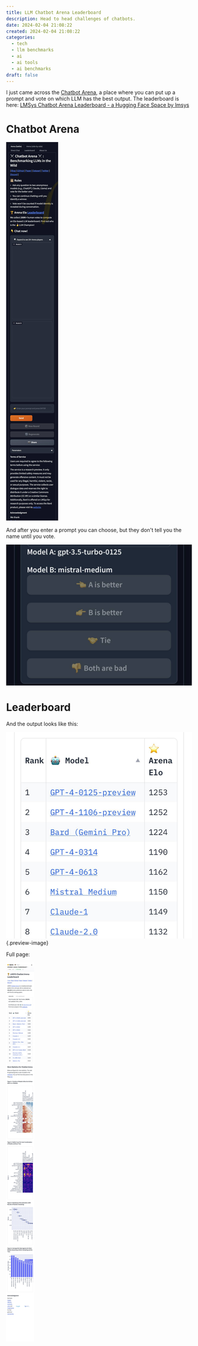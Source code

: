 ```yaml
---
title: LLM Chatbot Arena Leaderboard
description: Head to head challenges of chatbots.
date: 2024-02-04 21:08:22
created: 2024-02-04 21:08:22
categories:
  - tech
  - llm benchmarks
  - ai
  - ai tools
  - ai benchmarks
draft: false
---
```

I just came across the [Chatbot Arena](https://chat.lmsys.org/), a place where you can put up a prompt and vote on which LLM has the best output. The leaderboard is here: [LMSys Chatbot Arena Leaderboard - a Hugging Face Space by lmsys](https://huggingface.co/spaces/lmsys/chatbot-arena-leaderboard)

# Chatbot Arena

![Prompt](../img/photo-llm-chat-arena-prompt.jpeg)


And after you enter a prompt you can choose, but they don't tell you the name until you vote. 

![Choose](../img/photo-llm-chat-arena-choose.jpeg)


# Leaderboard

And the output looks like this:


![Leaderboard](../img/photo-screenshot-leaderboard-llm-short.jpeg){.preview-image}

Full page:

![Leaderboard](../img/photo-screenshot-chatbot-arena-leaderboard.jpeg)